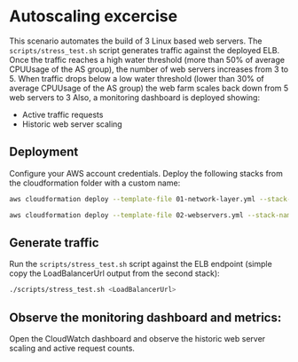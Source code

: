 # Autoscaling excercise

This scenario automates the build of 3 Linux based web servers. 
The `scripts/stress_test.sh` script generates traffic against the deployed ELB.
Once the traffic reaches a high water threshold (more than 50% of average CPUUsage of the AS group), the number of web servers increases from 3 to 5. When traffic drops below a low water threshold (lower than 30% of average CPUUsage of the AS group) the web farm scales back down from 5 web servers to 3
Also, a monitoring dashboard is deployed showing:

* Active traffic requests
* Historic web server scaling

## Deployment

Configure your AWS account credentials. Deploy the following stacks from the cloudformation folder with a custom name:

```bash
aws cloudformation deploy --template-file 01-network-layer.yml --stack-name web-server-stress-test-network --parameter-overrides Name=web-server-stress-test-network
```

```bash
aws cloudformation deploy --template-file 02-webservers.yml --stack-name web-server-stress-test --parameter-overrides Name=web-server-stress-test
```

## Generate traffic

Run the `scripts/stress_test.sh` script against the ELB endpoint (simple copy the LoadBalancerUrl output from the second stack):

```bash
./scripts/stress_test.sh <LoadBalancerUrl>
```

## Observe the monitoring dashboard and metrics:

Open the CloudWatch dashboard and observe the historic web server scaling and active request counts.

[dashboard]: https://imgur.com/a/dxz0qOR "Cloudwatch dashboard"
